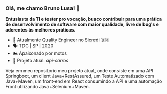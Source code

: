 ### Olá, me chamo Bruno Lusa! 👋

**Entusiasta da TI e tester pro vocação, busco contribuir para uma prática de desenvolvimento de software com maior qualidade, livre de bug's e aderentes às melhores práticas.**

- 🔭 Atualmente Quality Engineer no Sicredi :brazil:
- :speaking_head: TDC | SP | 2020
- :motorcycle: Apaixonado por motos
- :rocket: Projeto atual: _api-carros_

Veja em meu repositório meu projeto atual, onde consiste em uma API Springboot, um client Java+RestAssured, um Teste Automatizado com Java+Maven, um front-end em React consumindo a API e uma automação Front utilizando Java+Selenium+Maven.

